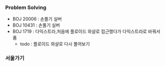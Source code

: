 ### Problem Solving
  - BOJ 20006 : 손풀기 실버 
  - BOJ 10431 : 손풀기 실버
  - BOJ 1719 : 다익스트라,처음에 플로이드 와샬로 접근했다가 다익스트라로 바꿔서 품 
    - todo : 플로이드 와샬로 다시 풀어보기

### 서울가기
